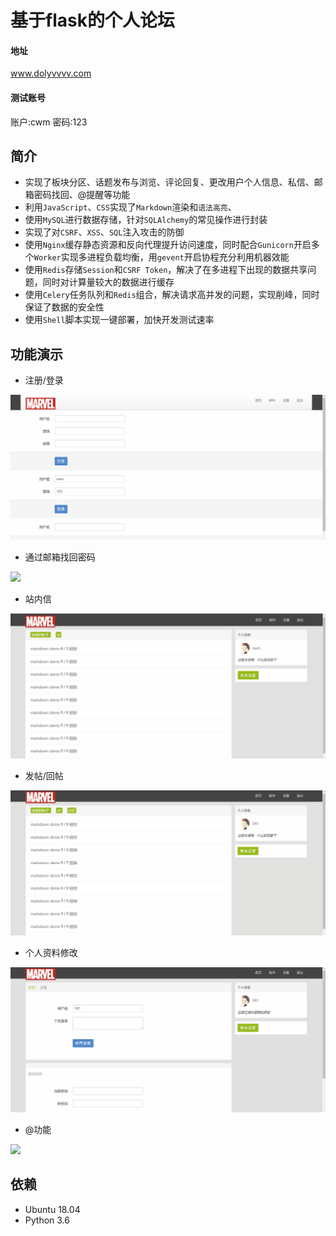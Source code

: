 基于flask的个人论坛
==================
#### 地址 
www.dolyvvvv.com 
#### 测试账号
账户:cwm  密码:123 
<br>

简介
-------
* 实现了板块分区、话题发布与浏览、评论回复、更改用户个人信息、私信、邮箱密码找回、@提醒等功能
* 利用`JavaScript`、`CSS`实现了`Markdown`渲染和`语法高亮`、
* 使用`MySQL`进行数据存储，针对`SQLAlchemy`的常见操作进行封装
* 实现了对`CSRF`、`XSS`、`SQL`注入攻击的防御
* 使用`Nginx`缓存静态资源和反向代理提升访问速度，同时配合`Gunicorn`开启多个`Worker`实现多进程负载均衡，用`gevent`开启协程充分利用机器效能
* 使用`Redis`存储`Session`和`CSRF Token`，解决了在多进程下出现的数据共享问题，同时对计算量较大的数据进行缓存
* 使用`Celery`任务队列和`Redis`组合，解决请求高并发的问题，实现削峰，同时保证了数据的安全性
* 使用`Shell`脚本实现一键部署，加快开发测试速率

功能演示
-------
- 注册/登录

![](https://github.com/chenweiming812/Flask-bbs/raw/master/static/readme/login.gif)

- 通过邮箱找回密码

![](https://github.com/chenweiming812/Flask-bbs/raw/master/static/readme/password.gif)

- 站内信

![](https://github.com/chenweiming812/Flask-bbs/raw/master/static/readme/mail.gif)

- 发帖/回帖

![](https://github.com/chenweiming812/Flask-bbs/raw/master/static/readme/fatie.gif)

- 个人资料修改

![](https://github.com/chenweiming812/Flask-bbs/raw/master/static/readme/setting.gif)

- @功能

![](https://github.com/chenweiming812/Flask-bbs/raw/master/static/readme/at.gif)

依赖
----
* Ubuntu 18.04
* Python 3.6

